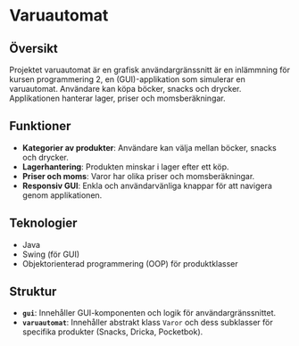 # Varuautomat

## Översikt
Projektet varuautomat är en grafisk användargränssnitt är en inlämmning för kursen programmering 2, en (GUI)-applikation som simulerar en varuautomat. Användare kan köpa böcker, snacks och drycker. Applikationen hanterar lager, priser och momsberäkningar.

## Funktioner
- **Kategorier av produkter**: Användare kan välja mellan böcker, snacks och drycker.
- **Lagerhantering**: Produkten minskar i lager efter ett köp.
- **Priser och moms**: Varor har olika priser och momsberäkningar.
- **Responsiv GUI**: Enkla och användarvänliga knappar för att navigera genom applikationen.

## Teknologier
- Java
- Swing (för GUI)
- Objektorienterad programmering (OOP) för produktklasser

## Struktur
- **`gui`**: Innehåller GUI-komponenten och logik för användargränssnittet.
- **`varuautomat`**: Innehåller abstrakt klass `Varor` och dess subklasser för specifika produkter (Snacks, Dricka, Pocketbok).

